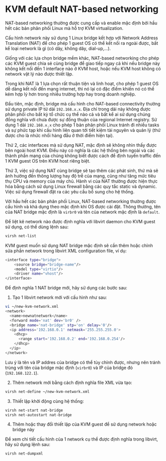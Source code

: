 # KVM default NAT-based networking

NAT-based networking thường được cung cấp và enable mặc định bởi hầu hết các bản phân phối Linux mà hỗ trợ KVM virtualization.

Cấu hình network này sử dụng 1 Linux bridge kết hợp với Network Address Translation (NAT) để cho phép 1 guest OS có thể kết nối ra ngoài được, bất kể loại network là gì (có dây, không dây, dial-up,...).

Giống với các lựa chọn bridge mềm khác, NAT-based networking cho phép các KVM guest chia sẻ cùng bridge để giao tiếp ngay cả khi nếu bridge này không kết nối đến 1 interface nào ở KVM host, hoặc nếu KVM host không có network vật lý nào được thiết lập.

Trong khi NAT là 1 lựa chọn rất thuận tiện và linh hoạt, cho phép 1 guest OS dễ dàng kết nối đến mạng internet, thì nó lại có đặc điểm khiến nó có thể kém hợp lý hơn trong nhiều trường hợp hay trong doanh nghiệp.

Đầu tiên, mặc định, bridge mà cấu hình cho NAT-based connectivity thường sử dụng private IP từ dải ```192.168.x.x```. Địa chỉ trong dải này không được phân phối cho bất kỳ tổ chức cụ thể nào cả và bất kể ai sử dụng chúng đồng nghĩa với chưa được sự đồng thuận của regional Internet registry. Sử dụng 1 dải ```192.168.x.x``` cho phép 1 bản phân phối Linux tránh đi nhiều tasks và sự phức tạp khi cấu hình liên quan tới tiết kiệm tài nguyên và quản lý (thứ được cho là nhức nhối hàng đầu ở thời điểm hiện tại).

Thứ 2, các interfaces mà sử dụng NAT, mặc định sẽ không nhìn thấy được bên ngoài host KVM. Điều này có nghĩa là các hệ thống bên ngoài và các thành phần mạng của chúng không biết được cách để định tuyến traffic đến 1 KVM guest OS trên KVM host riêng biệt.

Thứ 3, việc sử dụng NAT cùng bridge sẽ tạo thêm các phát sinh, thứ mà sẽ ảnh hưởng đến thông lượng hay độ trễ của mạng, cũng như tăng mức tiêu thụ CPU và memory của máy chủ. Hành vi của NAT thường được hiện thực hóa bằng cách sử dụng Linux firewall bằng các quy tắc static và dynamic. Việc sử dụng firewall đặt ra các yêu cầu bổ sung cho hệ thống.

Với hầu hết các bản phân phối Linux, NAT-based networking thường được cấu hình và khả dụng theo mặc định khi OS được cài đặt. Thông thường, tên của NAT bridge mặc định là ```virbr0``` và tên của network mặc định là ```default```.

Để liệt kê network nào được định nghĩa với libvirt daemon cho KVM guest sử dụng, có thể dùng lệnh sau:

```sh
virsh net-list
```

KVM guest muốn sử dụng NAT bridge mặc định sẽ cần thêm hoặc chỉnh sửa phần network trong libvirt XML configuration file, ví dụ:

```sh
<interface type="bridge"> 
    <source bridge="bridge-name"/>
    <model type="virtio"/>
    <driver name="vhost"/>
</interface>
```

Để định nghĩa 1 NAT bridge mới, hãy sử dụng các bước sau:

1. Tạo 1 libvirt network mới  với cấu hình như sau:

```sh
vi ~/new-kvm-network.xml
<network>
  <name>newnatnetwork</name>
  <forward mode='nat' dev='br0' />
  <bridge name='nat-bridge' stp='on' delay='0'/>
  <ip address='192.168.0.1' netmask='255.255.255.0'>
    <dhcp>
      <range start='192.168.0.2' end='192.168.0.254'/>
    </dhcp>
  </ip>
</network>
```

Lưu ý là tên và IP addres của bridge có thể tùy chỉnh được, nhưng nên tránh trùng với tên của bridge mặc định (```virbr0```) và IP của bridge đó (```192.168.122.1```).

2. Thêm network mới bằng cách định nghĩa file XML vừa tạo:

```sh
virsh net-define ~/new-kvm-network.xml
```

3. Thiết lập khởi động cùng hệ thống:

```sh
virsh net-start nat-bridge
virsh net-autostart nat-bridge
```

4. Thêm hoặc thay đổi thiết lập của KVM guest để sử dụng network hoặc bridge này

Để xem chi tiết cấu hình của 1 network cụ thể được định nghĩa trong libvirt, hãy sử dụng lệnh sau:

```sh
virsh net-dumpxml 
```